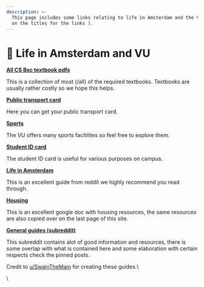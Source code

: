 ```yaml
---
description: >-
  This page includes some links relating to life in Amsterdam and the VU ( click
  on the titles for the links ).
---
```


# 🏡 Life in Amsterdam and VU

[**All CS Bsc textbook pdfs**](https://drive.google.co/mdrive/folders/1-mRDM9CoQKjDGkRMUBlgEsw7lgkex49v)

This is a collection of most (/all) of the required textbooks. Textbooks are usually rather costly so we hope this helps.

[**Public transport card**](https://www.ov-chipkaart.nl/everything-about-travelling/different-types-of-passenger/students.htm)

Here you can get your public transport card.

[**Sports**](https://sportcentrumvu.nl/en/)

The VU offers many sports facitilites so feel free to explore them.

[**Student ID card**](https://vu.nl/en/student/information-about-registration-and-enrolment/student-card)

The student ID card is useful for various purposes on campus.

[**Life in Amsterdam**](https://www.reddit.com/r/Amsterdam/comments/9frcwf/the\_ultimate\_amsterdam\_survival\_and/)

This is an excellent guide from reddit we highly recommend you read through.

[**Housing**](https://docs.google.com/document/d/1ozPf7sfI6Auh0GI2xT\_g7csGCrKKj4tCFkUJP1WMfyI/edit)

This is an excellent google doc with housing resources, the same resources are also copied over on the last page of this site.

[**General guides (subreddit)**](https://www.reddit.com/r/StudyInTheNetherlands/)

This subreddit contains alot of good information and resources, there is some overlap with what is contained here and some elaboration with certain respects check the pinned posts.&#x20;

Credit to [u/SwainTheMain](https://www.reddit.com/user/SwainTheMain/) for creating these guides.\


\
